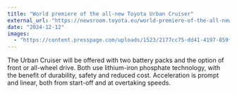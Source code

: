 ```yaml
---
title: "World premiere of the all-new Toyota Urban Cruiser"
external_url: "https://newsroom.toyota.eu/world-premiere-of-the-all-new-toyota-urban-cruiser/"
date: "2024-12-12"
images:
  - "https://content.presspage.com/uploads/1523/2177cc75-dd41-4197-859f-205f06cc6dd2/800_urbancruiserhero-3.jpg"
---
```


The Urban Cruiser will be offered with two battery packs and the option of front or all-wheel drive. Both use lithium-iron phosphate technology, with the benefit of durability, safety and reduced cost. Acceleration is prompt and linear, both from start-off and at overtaking speeds. 
